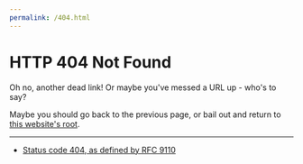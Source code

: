 ```yaml
---
permalink: /404.html
---
```


# HTTP 404 Not Found

Oh no, another dead link! Or maybe you've messed a URL up - who's to say?

Maybe you should go back to the previous page, or bail out and return to [this website's root](/notebook).

----

- [Status code 404, as defined by RFC 9110](https://www.rfc-editor.org/rfc/rfc9110#status.404)
